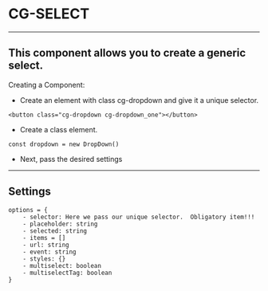 # CG-SELECT

-----------------------------------------------------
This component allows you to create a generic select.
-----------------------------------------------------

Creating a Component:

  - Сreate an element with class cg-dropdown and give it a unique selector.
  ```
  <button class="cg-dropdown cg-dropdown_one"></button>
  ```
  - Create a class element.
  ```
  const dropdown = new DropDown()
  ```
  - Next, pass the desired settings
  
  --------------------------------------------------
  ## Settings
 
    options = {
        - selector: Here we pass our unique selector.  Obligatory item!!!
        - placeholder: string
        - selected: string
        - items = []
        - url: string
        - event: string
        - styles: {}
        - multiselect: boolean
        - multiselectTag: boolean
    }
  
